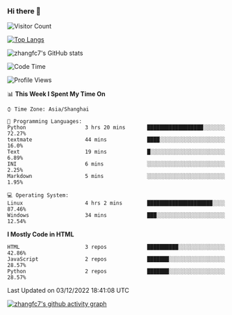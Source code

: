 ### Hi there 👋

<!--
**zhangfc7/zhangfc7** is a ✨ _special_ ✨ repository because its `README.md` (this file) appears on your GitHub profile.

Here are some ideas to get you started:

- 🔭 I’m currently working on ...
- 🌱 I’m currently learning ...
- 👯 I’m looking to collaborate on ...
- 🤔 I’m looking for help with ...
- 💬 Ask me about ...
- 📫 How to reach me: ...
- 😄 Pronouns: ...
- ⚡ Fun fact: ...
-->
![Visitor Count](https://profile-counter.glitch.me/zhangfc7/count.svg)

[![Top Langs](https://github-readme-stats.vercel.app/api/top-langs/?username=zhangfc7&layout=compact)](https://github.com/zhangfc7/github-readme-stats)


![zhangfc7's GitHub stats](https://github-readme-stats.vercel.app/api?username=zhangfc7&show_icons=true&theme=graywhite)

<!--START_SECTION:waka-->
![Code Time](http://img.shields.io/badge/Code%20Time-128%20hrs%2024%20mins-blue)

![Profile Views](http://img.shields.io/badge/Profile%20Views-3-blue)

📊 **This Week I Spent My Time On** 

```text
⌚︎ Time Zone: Asia/Shanghai

💬 Programming Languages: 
Python                   3 hrs 20 mins       ██████████████████░░░░░░░   72.27% 
textmate                 44 mins             ████░░░░░░░░░░░░░░░░░░░░░   16.0% 
Text                     19 mins             █░░░░░░░░░░░░░░░░░░░░░░░░   6.89% 
INI                      6 mins              ░░░░░░░░░░░░░░░░░░░░░░░░░   2.25% 
Markdown                 5 mins              ░░░░░░░░░░░░░░░░░░░░░░░░░   1.95%

💻 Operating System: 
Linux                    4 hrs 2 mins        █████████████████████░░░░   87.46% 
Windows                  34 mins             ███░░░░░░░░░░░░░░░░░░░░░░   12.54%

```

**I Mostly Code in HTML** 

```text
HTML                     3 repos             ██████████░░░░░░░░░░░░░░░   42.86% 
JavaScript               2 repos             ███████░░░░░░░░░░░░░░░░░░   28.57% 
Python                   2 repos             ███████░░░░░░░░░░░░░░░░░░   28.57%

```



 Last Updated on 03/12/2022 18:41:08 UTC
<!--END_SECTION:waka-->

[![zhangfc7's github activity graph](https://activity-graph.herokuapp.com/graph?username=zhangfc7&theme=github-light)](https://github.com/zhangfc7/github-readme-activity-graph)

